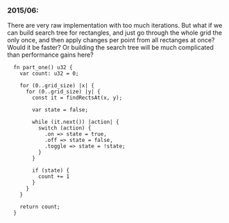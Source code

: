 ### 2015/06:

There are very raw implementation with too much iterations. But what if we
can build search tree for rectangles, and just go through the whole grid the
only once, and then apply changes per point from all rectanges at once?
Would it be faster? Or building the search tree will be much complicated than
performance gains here?

```zig
  fn part_one() u32 {
    var count: u32 = 0;

    for (0..grid_size) |x| {
      for (0..grid_size) |y| {
        const it = findRectsAt(x, y);

        var state = false;

        while (it.next()) |action| {
          switch (action) {
            .on => state = true,
            .off => state = false,
            .toggle => state = !state;
          }
        }

        if (state) {
          count += 1
        }
      }
    }

    return count;
  }
```
